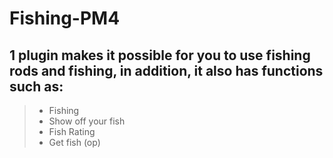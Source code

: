 # Fishing-PM4

## 1 plugin makes it possible for you to use fishing rods and fishing, in addition, it also has functions such as:
 >- Fishing
 >- Show off your fish 
 >- Fish Rating 
 >- Get fish (op)


